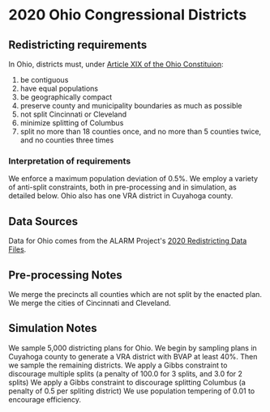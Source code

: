 # 2020 Ohio Congressional Districts

## Redistricting requirements
In Ohio, districts must, under [Article XIX of the Ohio Constituion](https://www.legislature.ohio.gov/laws/ohio-constitution/article?id=19):

1. be contiguous
1. have equal populations
1. be geographically compact
1. preserve county and municipality boundaries as much as possible
1. not split Cincinnati or Cleveland
1. minimize splitting of Columbus
1. split no more than 18 counties once, and no more than 5 counties twice, and no counties three times


### Interpretation of requirements
We enforce a maximum population deviation of 0.5%.
We employ a variety of anti-split constraints, both in pre-processing and in simulation, as detailed below.
Ohio also has one VRA district in Cuyahoga county.

## Data Sources
Data for Ohio comes from the ALARM Project's [2020 Redistricting Data Files](https://alarm-redist.github.io/posts/2021-08-10-census-2020/).

## Pre-processing Notes
We merge the precincts all counties which are not split by the enacted plan.
We merge the cities of Cincinnati and Cleveland.

## Simulation Notes
We sample 5,000 districting plans for Ohio.
We begin by sampling plans in Cuyahoga county to generate a VRA district with BVAP at least 40%. Then we sample the remaining districts.
We apply a Gibbs constraint to discourage multiple splits (a penalty of 100.0 for 3 splits, and 3.0 for 2 splits)
We apply a Gibbs constraint to discourage splitting Columbus (a penalty of 0.5 per spliting district)
We use population tempering of 0.01 to encourage efficiency.
